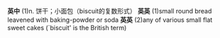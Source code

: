  **英中** (1)n. 饼干；小面包（biscuit的复数形式） **英英** (1)small round bread leavened with baking-powder or soda **英英** (2)any of various small flat sweet cakes (`biscuit' is the British term)